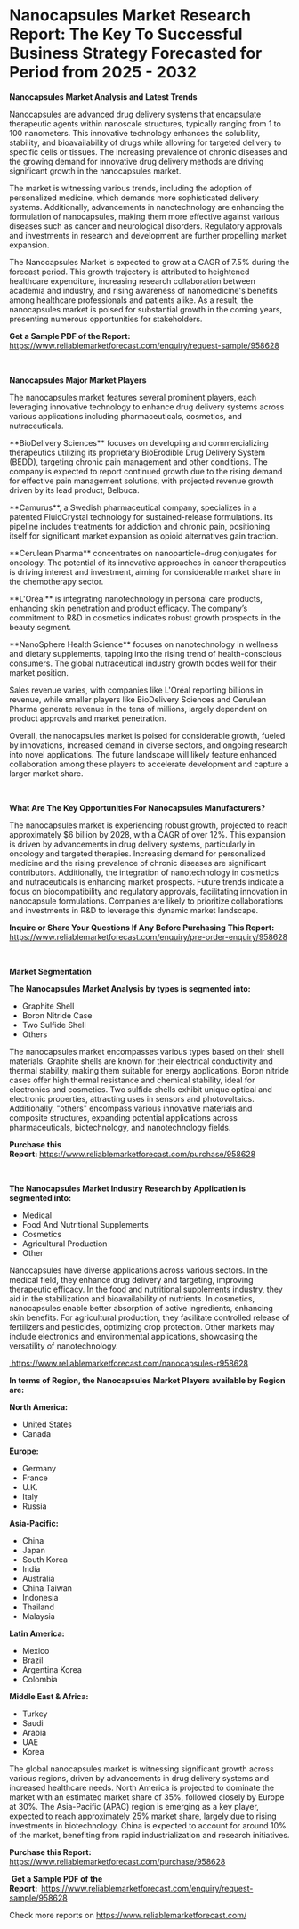 <p><h1>Nanocapsules Market Research Report: The Key To Successful Business Strategy Forecasted for Period from 2025 - 2032</h1></p><p><strong>Nanocapsules Market Analysis and Latest Trends</strong></p>
<p><p>Nanocapsules are advanced drug delivery systems that encapsulate therapeutic agents within nanoscale structures, typically ranging from 1 to 100 nanometers. This innovative technology enhances the solubility, stability, and bioavailability of drugs while allowing for targeted delivery to specific cells or tissues. The increasing prevalence of chronic diseases and the growing demand for innovative drug delivery methods are driving significant growth in the nanocapsules market.</p><p>The market is witnessing various trends, including the adoption of personalized medicine, which demands more sophisticated delivery systems. Additionally, advancements in nanotechnology are enhancing the formulation of nanocapsules, making them more effective against various diseases such as cancer and neurological disorders. Regulatory approvals and investments in research and development are further propelling market expansion.</p><p>The Nanocapsules Market is expected to grow at a CAGR of 7.5% during the forecast period. This growth trajectory is attributed to heightened healthcare expenditure, increasing research collaboration between academia and industry, and rising awareness of nanomedicine's benefits among healthcare professionals and patients alike. As a result, the nanocapsules market is poised for substantial growth in the coming years, presenting numerous opportunities for stakeholders.</p></p>
<p><strong>Get a Sample PDF of the Report:&nbsp;</strong> <a href="https://www.reliablemarketforecast.com/enquiry/request-sample/958628?utm_campaign=3007&utm_medium=2&utm_source=Github&utm_content=ia&utm_term=03032025&utm_id=nanocapsules">https://www.reliablemarketforecast.com/enquiry/request-sample/958628</a></p>
<p>&nbsp;</p>
<p><strong>Nanocapsules Major Market Players</strong></p>
<p><p>The nanocapsules market features several prominent players, each leveraging innovative technology to enhance drug delivery systems across various applications including pharmaceuticals, cosmetics, and nutraceuticals. </p><p>**BioDelivery Sciences** focuses on developing and commercializing therapeutics utilizing its proprietary BioErodible Drug Delivery System (BEDD), targeting chronic pain management and other conditions. The company is expected to report continued growth due to the rising demand for effective pain management solutions, with projected revenue growth driven by its lead product, Belbuca.</p><p>**Camurus**, a Swedish pharmaceutical company, specializes in a patented FluidCrystal technology for sustained-release formulations. Its pipeline includes treatments for addiction and chronic pain, positioning itself for significant market expansion as opioid alternatives gain traction.</p><p>**Cerulean Pharma** concentrates on nanoparticle-drug conjugates for oncology. The potential of its innovative approaches in cancer therapeutics is driving interest and investment, aiming for considerable market share in the chemotherapy sector.</p><p>**L'Oréal** is integrating nanotechnology in personal care products, enhancing skin penetration and product efficacy. The company’s commitment to R&D in cosmetics indicates robust growth prospects in the beauty segment.</p><p>**NanoSphere Health Science** focuses on nanotechnology in wellness and dietary supplements, tapping into the rising trend of health-conscious consumers. The global nutraceutical industry growth bodes well for their market position.</p><p>Sales revenue varies, with companies like L'Oréal reporting billions in revenue, while smaller players like BioDelivery Sciences and Cerulean Pharma generate revenue in the tens of millions, largely dependent on product approvals and market penetration.</p><p>Overall, the nanocapsules market is poised for considerable growth, fueled by innovations, increased demand in diverse sectors, and ongoing research into novel applications. The future landscape will likely feature enhanced collaboration among these players to accelerate development and capture a larger market share.</p></p>
<p>&nbsp;</p>
<p><strong>What Are The Key Opportunities For Nanocapsules Manufacturers?</strong></p>
<p><p>The nanocapsules market is experiencing robust growth, projected to reach approximately $6 billion by 2028, with a CAGR of over 12%. This expansion is driven by advancements in drug delivery systems, particularly in oncology and targeted therapies. Increasing demand for personalized medicine and the rising prevalence of chronic diseases are significant contributors. Additionally, the integration of nanotechnology in cosmetics and nutraceuticals is enhancing market prospects. Future trends indicate a focus on biocompatibility and regulatory approvals, facilitating innovation in nanocapsule formulations. Companies are likely to prioritize collaborations and investments in R&D to leverage this dynamic market landscape.</p></p>
<p><strong>Inquire or Share Your Questions If Any Before Purchasing This Report:</strong> <a href="https://www.reliablemarketforecast.com/enquiry/pre-order-enquiry/958628?utm_campaign=3007&utm_medium=2&utm_source=Github&utm_content=ia&utm_term=03032025&utm_id=nanocapsules">https://www.reliablemarketforecast.com/enquiry/pre-order-enquiry/958628</a></p>
<p>&nbsp;</p>
<p><strong>Market Segmentation</strong></p>
<p><strong>The Nanocapsules Market Analysis by types is segmented into:</strong></p>
<p><ul><li>Graphite Shell</li><li>Boron Nitride Case</li><li>Two Sulfide Shell</li><li>Others</li></ul></p>
<p><p>The nanocapsules market encompasses various types based on their shell materials. Graphite shells are known for their electrical conductivity and thermal stability, making them suitable for energy applications. Boron nitride cases offer high thermal resistance and chemical stability, ideal for electronics and cosmetics. Two sulfide shells exhibit unique optical and electronic properties, attracting uses in sensors and photovoltaics. Additionally, "others" encompass various innovative materials and composite structures, expanding potential applications across pharmaceuticals, biotechnology, and nanotechnology fields.</p></p>
<p><strong>Purchase this Report:&nbsp;</strong><a href="https://www.reliablemarketforecast.com/purchase/958628?utm_campaign=3007&utm_medium=2&utm_source=Github&utm_content=ia&utm_term=03032025&utm_id=nanocapsules">https://www.reliablemarketforecast.com/purchase/958628</a></p>
<p>&nbsp;</p>
<p><strong>The Nanocapsules Market Industry Research by Application is segmented into:</strong></p>
<p><ul><li>Medical</li><li>Food And Nutritional Supplements</li><li>Cosmetics</li><li>Agricultural Production</li><li>Other</li></ul></p>
<p><p>Nanocapsules have diverse applications across various sectors. In the medical field, they enhance drug delivery and targeting, improving therapeutic efficacy. In the food and nutritional supplements industry, they aid in the stabilization and bioavailability of nutrients. In cosmetics, nanocapsules enable better absorption of active ingredients, enhancing skin benefits. For agricultural production, they facilitate controlled release of fertilizers and pesticides, optimizing crop protection. Other markets may include electronics and environmental applications, showcasing the versatility of nanotechnology.</p></p>
<p><a href="https://www.reliablemarketforecast.com/nanocapsules-r958628?utm_campaign=3007&utm_medium=2&utm_source=Github&utm_content=ia&utm_term=03032025&utm_id=nanocapsules">&nbsp;https://www.reliablemarketforecast.com/nanocapsules-r958628</a></p>
<p><strong>In terms of Region, the Nanocapsules Market Players available by Region are:</strong></p>
<p>
    <p> <strong> North America: </strong>
        <ul>
            <li>United States</li>
            <li>Canada</li>
        </ul>
        </p> 
    <p> <strong> Europe: </strong>
        <ul>
            <li>Germany</li>
            <li>France</li>
            <li>U.K.</li>
            <li>Italy</li>
            <li>Russia</li>
        </ul>
        </p> 
    <p> <strong> Asia-Pacific: </strong>
        <ul>
            <li>China</li>
            <li>Japan</li>
            <li>South Korea</li>
            <li>India</li>
            <li>Australia</li>
            <li>China Taiwan</li>
            <li>Indonesia</li>
            <li>Thailand</li>
            <li>Malaysia</li>
        </ul>
        </p> 
    <p> <strong> Latin America: </strong>
        <ul>
            <li>Mexico</li>
            <li>Brazil</li>
            <li>Argentina Korea</li>
            <li>Colombia</li>
        </ul>
        </p> 
    <p> <strong> Middle East & Africa: </strong>
        <ul>
            <li>Turkey</li>
            <li>Saudi</li>
            <li>Arabia</li>
            <li>UAE</li>
            <li>Korea</li>
        </ul>
    </p>
    </p>
<p><p>The global nanocapsules market is witnessing significant growth across various regions, driven by advancements in drug delivery systems and increased healthcare needs. North America is projected to dominate the market with an estimated market share of 35%, followed closely by Europe at 30%. The Asia-Pacific (APAC) region is emerging as a key player, expected to reach approximately 25% market share, largely due to rising investments in biotechnology. China is expected to account for around 10% of the market, benefiting from rapid industrialization and research initiatives.</p></p>
<p><strong>Purchase this Report: </strong><a href="https://www.reliablemarketforecast.com/purchase/958628?utm_campaign=3007&utm_medium=2&utm_source=Github&utm_content=ia&utm_term=03032025&utm_id=nanocapsules">https://www.reliablemarketforecast.com/purchase/958628</a></p>
<p>&nbsp;<strong>Get a Sample PDF of the Report:&nbsp;&nbsp;</strong><a href="https://www.reliablemarketforecast.com/enquiry/request-sample/958628?utm_campaign=3007&utm_medium=2&utm_source=Github&utm_content=ia&utm_term=03032025&utm_id=nanocapsules">https://www.reliablemarketforecast.com/enquiry/request-sample/958628</a></p>
<p><strong></strong></p>
<p>Check more reports on <a href="https://www.reliablemarketforecast.com/?utm_campaign=3007&utm_medium=2&utm_source=Github&utm_content=ia&utm_term=03032025&utm_id=nanocapsules">https://www.reliablemarketforecast.com/</a></p>